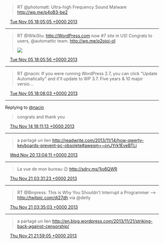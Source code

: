 > RT @photomatt: Ultra-high Frequency Sound Malware http://wp.me/p4oB3-be2

<img src="/media/tweet.ico" width="12" /> [Tue Nov 05 18:05:05 +0000 2013](https://twitter.com/eduplessis/status/397786661750181888)

----

> RT @WikiStu: http://WordPress.com now #7 site in US! Congrats to users, @automattic team. http://wp.me/p2ojoi-oI
>
> ![](/media/397786874481094657-BXy5kw3CAAEKGNo.png)

<img src="/media/tweet.ico" width="12" /> [Tue Nov 05 18:05:56 +0000 2013](https://twitter.com/eduplessis/status/397786874481094657)

----

> RT @nacin: If you were running WordPress 2.7, you can click "Update Automatically" and it'll update to WP 3.7. Five years &amp; 10 major versio…

<img src="/media/tweet.ico" width="12" /> [Tue Nov 05 18:08:03 +0000 2013](https://twitter.com/eduplessis/status/397787410404110336)

----

Replying to [@nacin](https://twitter.com/nacin/status/401047769315418112)

> congrats and thank you

<img src="/media/tweet.ico" width="12" /> [Thu Nov 14 18:11:13 +0000 2013](https://twitter.com/eduplessis/status/401049696149712896)

----

> a partagé un lien http://readwrite.com/2013/11/14/how-qwerty-keyboards-prevent-pc-obsolete#awesm=~onJYrk1EveBTLj

<img src="/media/tweet.ico" width="12" /> [Wed Nov 20 13:04:11 +0000 2013](https://twitter.com/eduplessis/status/403146757737295872)

----

> La vue de mon bureau 😉 http://sdrv.ms/1jo6QWR

<img src="/media/tweet.ico" width="12" /> [Thu Nov 21 03:31:23 +0000 2013](https://twitter.com/eduplessis/status/403364995481604096)

----

> RT @Binpress: This is Why You Shouldn't Interrupt a Programmer --&gt; http://twitpic.com/dj27dh via @detly

<img src="/media/tweet.ico" width="12" /> [Thu Nov 21 03:35:03 +0000 2013](https://twitter.com/eduplessis/status/403365916760473600)

----

> a partagé un lien http://en.blog.wordpress.com/2013/11/21/striking-back-against-censorship/

<img src="/media/tweet.ico" width="12" /> [Thu Nov 21 21:59:05 +0000 2013](https://twitter.com/eduplessis/status/403643755594809345)
